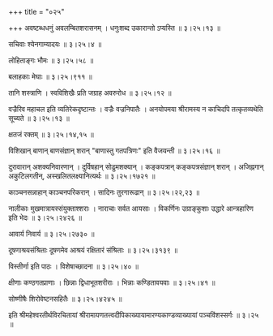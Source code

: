 +++
title = "०२५"

+++
अवष्टब्धधनुं अवलम्बितशरासनम् । धनुःशब्द उकारान्तो ऽप्यस्ति  ॥  ३।२५।१३  ॥   

  

सचिवाः श्येनगाम्यादयः  ॥  ३।२५।४  ॥   

  

लोहिताङ्गः भौमः  ॥  ३।२५।५८  ॥   

  

बलाहकाः मेघाः  ॥  ३।२५।९११  ॥   

  

तानि शस्त्राणि । स्वविशिखैः प्रति जग्राह अवरुरोध  ॥  ३।२५।१२  ॥   

  

वज्रैरिव महाचल इति व्यतिरेकदृष्टान्तः । वज्रैः वज्रनिपातैः । अनयोपमया श्रीरामस्य न काचिदपि तत्कृतव्यथेति सूच्यते  ॥  ३।२५।१३  ॥   

  

क्षतजं रक्तम्  ॥  ३।२५।१४,१५  ॥   

  

विशिखान् बाणान् बाणसंज्ञान् शरान् "बाणास्तु गतपत्रिणः" इति वैजयन्ती  ॥  ३।२५।१६  ॥   

  

दुरावारान् अशक्यनिवारणान् । दुर्विषहान् सोढुमशक्यान् । कङ्कपत्रान् कङ्कपत्रसंज्ञान् शरान् । अजिह्नगान् अकुटिलगतीन्, अस्खलितलक्ष्यानित्यर्थः  ॥  ३।२५।१७२१  ॥   

  

काञ्चनसन्नाहान् काञ्चनपरिकरान् । सादिनः तुरगारूढान्  ॥  ३।२५।२२,२३  ॥   

  

नालीकाः मुखमात्रायस्संयुक्ताश्शराः । नाराचाः सर्वत आयसाः । विकर्णिनः उग्राङ्कुशाः उद्धारे आन्त्रहारिण इति भेदः  ॥  ३।२५।२४२६  ॥   

  

आवार्य निवार्य  ॥  ३।२५।२७३०  ॥   

  

दूषणाश्रयसंश्रिताः दूषणमेव आश्रयं रक्षितारं संश्रिताः  ॥  ३।२५।३१३९  ॥   

  

विस्तीर्णा इति पाठः । विशेषाच्छादना  ॥  ३।२५।४०  ॥   

  

क्षीणाः कण्ठगतप्राणाः । छिन्नाः द्विधाभूतशरीराः । भिन्नाः कण्डितावयवाः  ॥  ३।२५।४१  ॥   

  

सोष्णीषैः शिरोवेष्टनसहितैः  ॥  ३।२५।४२४५  ॥   

  

इति श्रीमहेश्वरतीर्थविरचितायां श्रीरामायणतत्त्वदीपिकाख्यायामारण्यकाण्डव्याख्यायां पञ्चविंशस्सर्गः  ॥  ३।२५  ॥   

  

